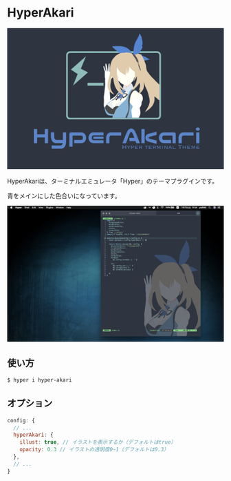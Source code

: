 # HyperAkari
![poster](./res/poster.png)

HyperAkariは、ターミナルエミュレータ「Hyper」のテーマプラグインです。

青をメインにした色合いになっています。

![screenshot](./res/screenshot.png)

## 使い方
```bash
$ hyper i hyper-akari
```

## オプション
```js:.hyper.js
config: {
  // ...
  hyperAkari: {
    illust: true, // イラストを表示するか（デフォルトはtrue）
    opacity: 0.3 // イラストの透明度0~1（デフォルトは0.3）
  },
  // ...
}
```